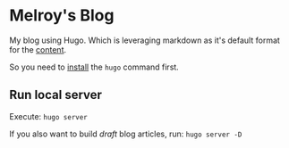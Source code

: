 # Melroy's Blog

My blog using Hugo. Which is leveraging markdown as it's default format for the [content](content).

So you need to [install](https://gohugo.io/installation/) the `hugo` command first.

## Run local server

Execute: `hugo server`

If you also want to build _draft_ blog articles, run: `hugo server -D`
